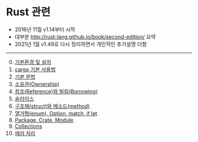 # Rust 관련
* 2016년 11월 v1.14부터 시작
* 대부분 http://rust-lang.github.io/book/second-edition/ 요약
* 2021년 1월 v1.49로 다시 정리하면서 개인적인 추가설명 더함

----
0. [기본환경 및 설치](./0.Rust_Install.md)
1. [cargo 기본 사용법](./1.cargo.md)
1. [기본 문법](./2.syntax.md)
1. [소유권(Ownership)](./3.ownership.md)
1. [참조(Reference)와 빌림(Borrowing)](./4.reference.md)
1. [슬라이스](./5.slice.md)
1. [구조체(struct)와 메소드(method)](6.struct.md)
1. [열거형(enum), Option<T>, match, if let](7.enum.md)
1. [Package, Crate, Module](8.Package.md)
1. [Collections](9.Collections.md)
1. [에러 처리](10.Error.md)
